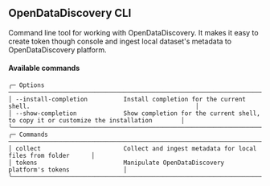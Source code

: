 ## OpenDataDiscovery CLI

Command line tool for working with OpenDataDiscovery. 
It makes it easy to create token though console and ingest local dataset's metadata to OpenDataDiscovery platform.


#### Available commands
```text
╭─ Options ────────────────────────────────────────────────────────────────────────────────────────────────────────────╮
│ --install-completion          Install completion for the current shell.                                              │
│ --show-completion             Show completion for the current shell, to copy it or customize the installation        │
╰──────────────────────────────────────────────────────────────────────────────────────────────────────────────────────╯
╭─ Commands ─────────────────────────────────────────────────────────────────────────────────╮
│ collect                       Collect and ingest metadata for local files from folder      │
│ tokens                        Manipulate OpenDataDiscovery platform's tokens               │
╰────────────────────────────────────────────────────────────────────────────────────────────╯
```